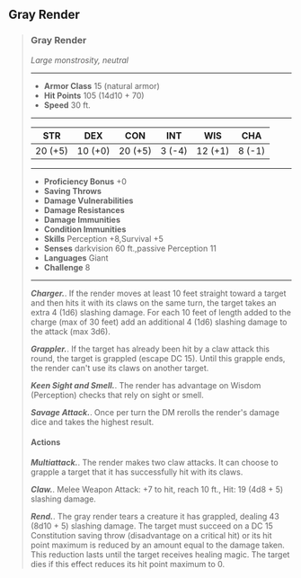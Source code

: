 ## Gray Render

>### Gray Render
>*Large monstrosity, neutral*
>___
>- **Armor Class** 15 (natural armor)
>- **Hit Points** 105 (14d10 + 70)
>- **Speed** 30 ft.
>___
>|**STR**|**DEX**|**CON**|**INT**|**WIS**|**CHA**|
>|:---:|:---:|:---:|:---:|:---:|:---:|
>|20 (+5)|10 (+0)|20 (+5)|3 (-4)|12 (+1)|8 (-1)|
>
>___
>- **Proficiency Bonus** +0
>- **Saving Throws** 
>- **Damage Vulnerabilities** 
>- **Damage Resistances** 
>- **Damage Immunities** 
>- **Condition Immunities** 
>- **Skills** Perception +8,Survival +5
>- **Senses** darkvision 60 ft.,passive Perception 11
>- **Languages** Giant
>- **Challenge** 8
>___
>***Charger.***. If the render moves at least 10 feet straight toward a target and then hits it with its claws on the same turn, the target takes an extra 4 (1d6) slashing damage. For each 10 feet of length added to the charge (max of 30 feet) add an additional 4 (1d6) slashing damage to the attack (max 3d6).
>
>***Grappler.***. If the target has already been hit by a claw attack this round, the target is grappled (escape DC 15). Until this grapple ends, the render can't use its claws on another target.
>
>***Keen Sight and Smell.***. The render has advantage on Wisdom (Perception) checks that rely on sight or smell.
>
>***Savage Attack.***. Once per turn the DM rerolls the render's damage dice and takes the highest result.
>
>#### Actions
>***Multiattack.***. The render makes two claw attacks. It can choose to grapple a target that it has successfully hit with its claws.
>
>***Claw.***. Melee Weapon Attack: +7 to hit, reach 10 ft., Hit: 19 (4d8 + 5) slashing damage.
>
>***Rend.***. The gray render tears a creature it has grappled, dealing 43 (8d10 + 5) slashing damage. The target must succeed on a DC 15 Constitution saving throw (disadvantage on a critical hit) or its hit point maximum is reduced by an amount equal to the damage taken. This reduction lasts until the target receives healing magic. The target dies if this effect reduces its hit point maximum to 0.
>
